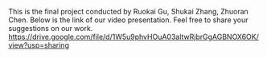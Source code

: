 This is the final project conducted by Ruokai Gu, Shukai Zhang, Zhuoran Chen.
Below is the link of our video presentation. Feel free to share your suggestions on our work.
https://drive.google.com/file/d/1W5u9phvHOuA03altwRjbrGgAGBNOX6OK/view?usp=sharing
